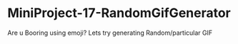 # MiniProject-17-RandomGifGenerator
Are u Booring using emoji? Lets try generating Random/particular GIF
